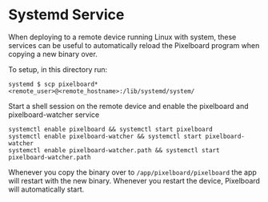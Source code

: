 # Systemd Service

When deploying to a remote device running Linux with system, these services can be useful to automatically reload the Pixelboard program
when copying a new binary over.

To setup, in this directory run:

```
systemd $ scp pixelboard* <remote_user>@<remote_hostname>:/lib/systemd/system/
```

Start a shell session on the remote device and enable the pixelboard and pixelboard-watcher service

```
systemctl enable pixelboard && systemctl start pixelboard
systemctl enable pixelboard-watcher && systemctl start pixelboard-watcher
systemctl enable pixelboard-watcher.path && systemctl start pixelboard-watcher.path
```

Whenever you copy the binary over to `/app/pixelboard/pixelboard` the app will restart with the new binary.
Whenever you restart the device, Pixelboard will automatically start.

